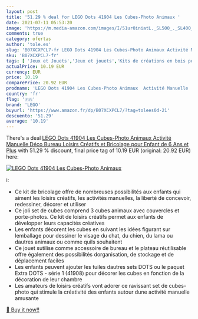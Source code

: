 ```yaml
---
layout: post
title: '51.29 % deal for LEGO Dots 41904 Les Cubes-Photo Animaux '
date: 2021-07-11 05:53:20
image: 'https://m.media-amazon.com/images/I/51ur0iniatL._SL500_._SL400_.jpg'
comments: true
category: ofertas
author: 'tole.es'
slug: 'B07XCXPCL7-fr LEGO Dots 41904 Les Cubes-Photo Animaux Activité Manuelle...'
sku: 'B07XCXPCL7-fr'
tags: [ 'Jeux et Jouets','Jeux et jouets','Kits de créations en bois pour enfants','Kits de loisirs créatifs','Loisirs créatifs','lego', ]
actualPrice: 10.19 EUR
currency: EUR
price: 10.19
comparePrice: 20.92 EUR
prodname: 'LEGO Dots 41904 Les Cubes-Photo Animaux  Activité Manuelle  Déco Bureau  Loisirs Créatifs et Bricolage pour Enfant de 6 Ans et Plus'
country: 'fr'
flag: '🇫🇷'
brand: 'LEGO'
buyurl: 'https://www.amazon.fr/dp/B07XCXPCL7/?tag=tolees0d-21'
descuento: '51.29'
average: '10.19'
---
```


There's a deal [LEGO Dots 41904 Les Cubes-Photo Animaux  Activité Manuelle  Déco Bureau  Loisirs Créatifs et Bricolage pour Enfant de 6 Ans et Plus](https://www.amazon.fr/dp/B07XCXPCL7/?tag=tolees0d-21)  with  51.29 % discount, final price tag of  10.19 EUR (original: 20.92 EUR) here:

[![LEGO Dots 41904 Les Cubes-Photo Animaux ](https://m.media-amazon.com/images/I/51ur0iniatL._SL500_._SL400_.jpg)](https://www.amazon.fr/dp/B07XCXPCL7/?tag=tolees0d-21)

ℹ️:

- Ce kit de bricolage offre de nombreuses possibilités aux enfants qui aiment les loisirs créatifs, les activités manuelles, la liberté de concevoir, redessiner, décorer et utiliser
- Ce joli set de cubes comprend 3 cubes animaux avec couvercles et porte-photos. Ce kit de loisirs créatifs permet aux enfants de développer leurs capacités créatives
- Les enfants décorent les cubes en suivant les idées figurant sur lemballage pour dessiner le visage du chat, du chien, du lama ou dautres animaux ou comme quils souhaitent
- Ce jouet sutilise comme accessoire de bureau et le plateau réutilisable offre également des possibilités dorganisation, de stockage et de déplacement faciles
- Les enfants peuvent ajouter les tuiles dautres sets DOTS ou le paquet Extra DOTS - série 1 (41908) pour décorer les cubes en fonction de la décoration de leur chambre
- Les amateurs de loisirs créatifs vont adorer ce ravissant set de cubes-photo qui stimule la créativité des enfants autour dune activité manuelle amusante

[🛒 Buy it now!!](https://www.amazon.fr/dp/B07XCXPCL7/?tag=tolees0d-21)
